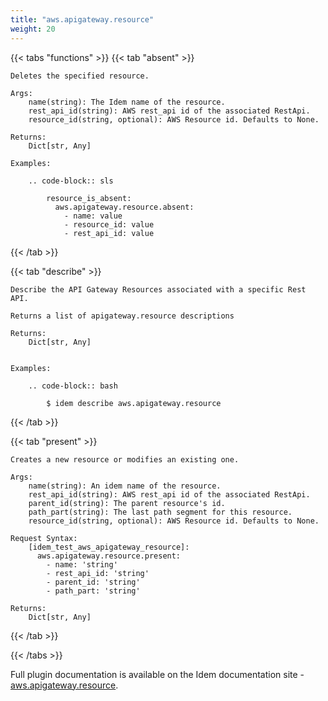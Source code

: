 ```yaml
---
title: "aws.apigateway.resource"
weight: 20
---
```


{{< tabs "functions" >}}
{{< tab "absent" >}}

```
Deletes the specified resource.

Args:
    name(string): The Idem name of the resource.
    rest_api_id(string): AWS rest_api id of the associated RestApi.
    resource_id(string, optional): AWS Resource id. Defaults to None.

Returns:
    Dict[str, Any]

Examples:

    .. code-block:: sls

        resource_is_absent:
          aws.apigateway.resource.absent:
            - name: value
            - resource_id: value
            - rest_api_id: value
```
{{< /tab >}}

{{< tab "describe" >}}

```
Describe the API Gateway Resources associated with a specific Rest API.

Returns a list of apigateway.resource descriptions

Returns:
    Dict[str, Any]


Examples:

    .. code-block:: bash

        $ idem describe aws.apigateway.resource
```
{{< /tab >}}

{{< tab "present" >}}

```
Creates a new resource or modifies an existing one.

Args:
    name(string): An idem name of the resource.
    rest_api_id(string): AWS rest_api id of the associated RestApi.
    parent_id(string): The parent resource's id.
    path_part(string): The last path segment for this resource.
    resource_id(string, optional): AWS Resource id. Defaults to None.

Request Syntax:
    [idem_test_aws_apigateway_resource]:
      aws.apigateway.resource.present:
        - name: 'string'
        - rest_api_id: 'string'
        - parent_id: 'string'
        - path_part: 'string'

Returns:
    Dict[str, Any]
```
{{< /tab >}}

{{< /tabs >}}


Full plugin documentation is available on the Idem documentation site - [aws.apigateway.resource](https://docs.idemproject.io/idem-aws/en/latest/ref/states/apigateway/resource.html).
